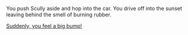 You push Scully aside and hop into the car.
You drive off into the sunset leaving behind the smell of burning rubber.
 
[Suddenly, you feel a big bump!](big-bump/strange-thing.md)

